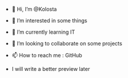 - 👋 Hi, I’m @Kolosta
- 👀 I’m interested in some things
- 🌱 I’m currently learning IT
- 💞️ I’m looking to collaborate on some projects
- 📫 How to reach me : GitHub

- I will write a better preview later
